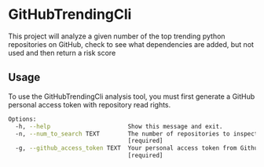 # GitHubTrendingCli
This project will analyze a given number of the top trending python repositories on GitHub, check to see what dependencies are added, but not used 
and then return a risk score

## Usage
To use the GitHubTrendingCli analysis tool, you must first generate a GitHub personal access token with repository read rights.

```bash
Options:
  -h, --help                      Show this message and exit.
  -n, --num_to_search TEXT        The number of repositories to inspect.
                                  [required]
  -g, --github_access_token TEXT  Your personal access token from Github.
                                  [required]
 ```
